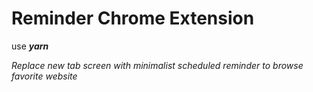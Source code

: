 # Reminder Chrome Extension

use **_yarn_**

_Replace new tab screen with minimalist scheduled reminder to browse favorite website_
